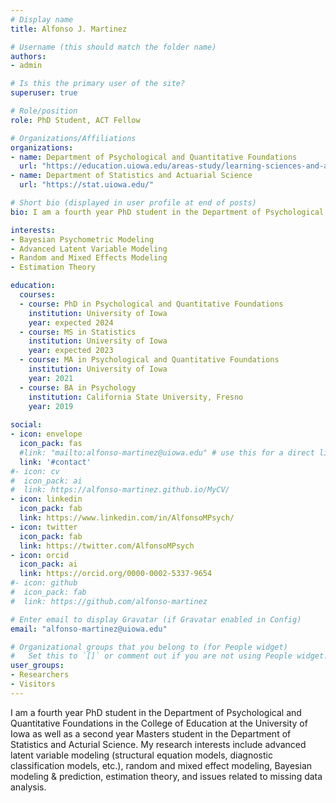 ```yaml
---
# Display name
title: Alfonso J. Martinez

# Username (this should match the folder name)
authors:
- admin

# Is this the primary user of the site?
superuser: true

# Role/position
role: PhD Student, ACT Fellow

# Organizations/Affiliations
organizations:
- name: Department of Psychological and Quantitative Foundations
  url: "https://education.uiowa.edu/areas-study/learning-sciences-and-assessment/educational-measurement-and-statistics"
- name: Department of Statistics and Actuarial Science
  url: "https://stat.uiowa.edu/"

# Short bio (displayed in user profile at end of posts)
bio: I am a fourth year PhD student in the Department of Psychological and Quantitative Foundations in the College of Education at the University of Iowa as well as a second year Masters student in the Department of Statistics and Acturial Science. My research interest primarily lie in the development and application of advanced latent variable models for the social, behavioral, psychological sciences . 

interests:
- Bayesian Psychometric Modeling
- Advanced Latent Variable Modeling
- Random and Mixed Effects Modeling
- Estimation Theory

education:
  courses:
  - course: PhD in Psychological and Quantitative Foundations
    institution: University of Iowa
    year: expected 2024
  - course: MS in Statistics
    institution: University of Iowa
    year: expected 2023
  - course: MA in Psychological and Quantitative Foundations
    institution: University of Iowa
    year: 2021
  - course: BA in Psychology
    institution: California State University, Fresno
    year: 2019
    
social:
- icon: envelope
  icon_pack: fas
  #link: "mailto:alfonso-martinez@uiowa.edu" # use this for a direct link
  link: '#contact'
#- icon: cv
#  icon_pack: ai
#  link: https://alfonso-martinez.github.io/MyCV/
- icon: linkedin
  icon_pack: fab
  link: https://www.linkedin.com/in/AlfonsoMPsych/
- icon: twitter
  icon_pack: fab
  link: https://twitter.com/AlfonsoMPsych
- icon: orcid
  icon_pack: ai
  link: https://orcid.org/0000-0002-5337-9654
#- icon: github
#  icon_pack: fab
#  link: https://github.com/alfonso-martinez

# Enter email to display Gravatar (if Gravatar enabled in Config)
email: "alfonso-martinez@uiowa.edu"

# Organizational groups that you belong to (for People widget)
#   Set this to `[]` or comment out if you are not using People widget.
user_groups:
- Researchers
- Visitors
---
```


I am a fourth year PhD student in the Department of Psychological and Quantitative Foundations in the College of Education at the University of Iowa as well as a second year Masters student in the Department of Statistics and Acturial Science. My research interests include advanced latent variable modeling (structural equation models, diagnostic classification models, etc.), random and mixed effect modeling, Bayesian modeling & prediction, estimation theory, and issues related to missing data analysis. 
